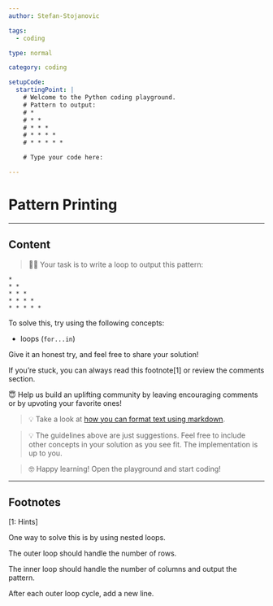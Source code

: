 ```yaml
---
author: Stefan-Stojanovic

tags:
  - coding

type: normal

category: coding

setupCode:
  startingPoint: |
    # Welcome to the Python coding playground. 
    # Pattern to output:
    # *
    # * *
    # * * *
    # * * * *
    # * * * * *

    # Type your code here:

---
```


# Pattern Printing

---

## Content

> 👩‍💻 Your task is to write a loop to output this pattern:

```plain-text
*
* *
* * *
* * * *
* * * * *
```

To solve this, try using the following concepts:
- loops (`for...in`)

Give it an honest try, and feel free to share your solution!

If you’re stuck, you can always read this footnote[1] or review the comments section.

😇 Help us build an uplifting community by leaving encouraging comments or by upvoting your favorite ones!

> 💡 Take a look at [how you can format text using markdown](https://www.enki.com/glossary/general/markdown-formatting).

> 💡 The guidelines above are just suggestions. Feel free to include other concepts in your solution as you see fit. The implementation is up to you.

> 🤓 Happy learning! Open the playground and start coding!

---

## Footnotes

[1: Hints]

One way to solve this is by using nested loops.

The outer loop should handle the number of rows.

The inner loop should handle the number of columns and output the pattern.

After each outer loop cycle, add a new line.
